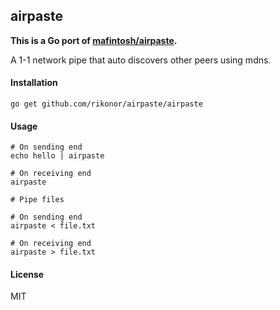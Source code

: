 airpaste
---

**This is a Go port of [mafintosh/airpaste][mfa].**

A 1-1 network pipe that auto discovers other peers using mdns.

#### Installation

```
go get github.com/rikonor/airpaste/airpaste
```

#### Usage

```
# On sending end
echo hello | airpaste

# On receiving end
airpaste
```

```
# Pipe files

# On sending end
airpaste < file.txt

# On receiving end
airpaste > file.txt
```

#### License
MIT

[mfa]: <https://github.com/mafintosh/airpaste>
